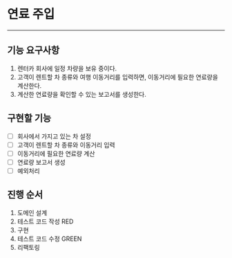 # 연료 주입
---

## 기능 요구사항
1. 렌터카 회사에 일정 차량을 보유 중이다.
2. 고객이 렌트할 차 종류와 여행 이동거리를 입력하면, 이동거리에 필요한 연료량을 계산한다.
3. 계산한 연료량을 확인할 수 있는 보고서를 생성한다.

## 구현할 기능
- [ ] 회사에서 가지고 있는 차 설정
- [ ] 고객이 렌트할 차 종류와 이동거리 입력
- [ ] 이동거리에 필요한 연료량 계산
- [ ] 연료량 보고서 생성
- [ ] 예외처리

## 진행 순서
1. 도메인 설계
2. 테스트 코드 작성 RED
3. 구현
4. 테스트 코드 수정 GREEN
5. 리팩토링